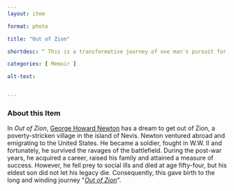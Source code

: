 ```yaml
--- 
layout: item 

format: photo 

title: "Out of Zion"

shortdesc: “ This is a transformative journey of one man's pursuit for a better life, spanning war, success, and ultimately, redemption." 

categories: [ Memoir ]

alt-text: 


--- 
```


### About this Item 

In _Out of Zion_, [George Howard Newton](https://cfbcworks.github.io/Independence40SKN/people/SKN40_A8.html) has a dream to get out of Zion, a poverty-stricken village in the island of Nevis. Newton ventured abroad and emigrating to the United States. He became a soldier, fought in W.W. II and fortunately, he survived the ravages of the battlefield. During the post-war years, he acquired a career, raised his family and attained a measure of success. However, he fell prey to social ills and died at age fifty-four, but his eldest son did not let his legacy die. Consequently, this gave birth to the long and winding journey "_[Out of Zion](https://cfbcworks.github.io/Independence40SKN/items/SKN40Book31.html)_".
